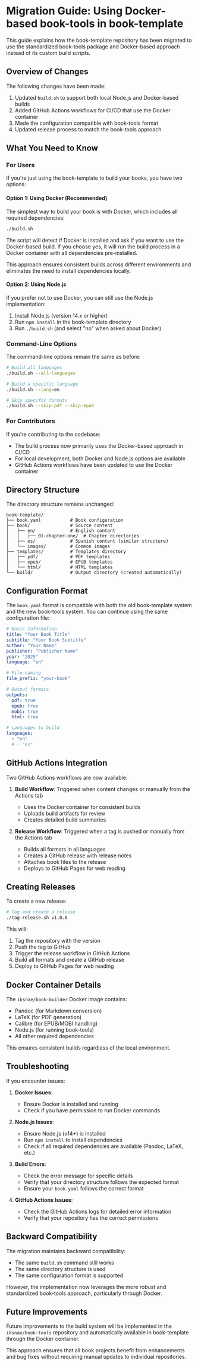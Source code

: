 # Migration Guide: Using Docker-based book-tools in book-template

This guide explains how the book-template repository has been migrated to use the standardized book-tools package and Docker-based approach instead of its custom build scripts.

## Overview of Changes

The following changes have been made:

1. Updated `build.sh` to support both local Node.js and Docker-based builds
2. Added GitHub Actions workflows for CI/CD that use the Docker container
3. Made the configuration compatible with book-tools format
4. Updated release process to match the book-tools approach

## What You Need to Know

### For Users

If you're just using the book-template to build your books, you have two options:

#### Option 1: Using Docker (Recommended)

The simplest way to build your book is with Docker, which includes all required dependencies:

```bash
./build.sh
```

The script will detect if Docker is installed and ask if you want to use the Docker-based build. If you choose yes, it will run the build process in a Docker container with all dependencies pre-installed.

This approach ensures consistent builds across different environments and eliminates the need to install dependencies locally.

#### Option 2: Using Node.js

If you prefer not to use Docker, you can still use the Node.js implementation:

1. Install Node.js (version 14.x or higher)
2. Run `npm install` in the book-template directory
3. Run `./build.sh` (and select "no" when asked about Docker)

### Command-Line Options

The command-line options remain the same as before:

```bash
# Build all languages
./build.sh --all-languages

# Build a specific language
./build.sh --lang=en

# Skip specific formats
./build.sh --skip-pdf --skip-epub
```

### For Contributors

If you're contributing to the codebase:

- The build process now primarily uses the Docker-based approach in CI/CD
- For local development, both Docker and Node.js options are available
- GitHub Actions workflows have been updated to use the Docker container

## Directory Structure

The directory structure remains unchanged:

```
book-template/
├── book.yaml           # Book configuration
├── book/               # Source content
│   ├── en/             # English content
│   │   ├── 01-chapter-one/  # Chapter directories
│   ├── es/             # Spanish content (similar structure)
│   └── images/         # Common images
├── templates/          # Templates directory
│   ├── pdf/            # PDF templates
│   ├── epub/           # EPUB templates
│   └── html/           # HTML templates
└── build/              # Output directory (created automatically)
```

## Configuration Format

The `book.yaml` format is compatible with both the old book-template system and the new book-tools system. You can continue using the same configuration file:

```yaml
# Basic Information
title: "Your Book Title"
subtitle: "Your Book Subtitle"
author: "Your Name"
publisher: "Publisher Name"
year: "2025"
language: "en"

# File naming
file_prefix: "your-book"

# Output formats
outputs:
  pdf: true
  epub: true
  mobi: true
  html: true

# Languages to build
languages:
  - "en"
  # - "es"
```

## GitHub Actions Integration

Two GitHub Actions workflows are now available:

1. **Build Workflow**: Triggered when content changes or manually from the Actions tab
   - Uses the Docker container for consistent builds
   - Uploads build artifacts for review
   - Creates detailed build summaries

2. **Release Workflow**: Triggered when a tag is pushed or manually from the Actions tab
   - Builds all formats in all languages
   - Creates a GitHub release with release notes
   - Attaches book files to the release
   - Deploys to GitHub Pages for web reading

## Creating Releases

To create a new release:

```bash
# Tag and create a release
./tag-release.sh v1.0.0
```

This will:
1. Tag the repository with the version
2. Push the tag to GitHub
3. Trigger the release workflow in GitHub Actions
4. Build all formats and create a GitHub release
5. Deploy to GitHub Pages for web reading

## Docker Container Details

The `iksnae/book-builder` Docker image contains:

- Pandoc (for Markdown conversion)
- LaTeX (for PDF generation)
- Calibre (for EPUB/MOBI handling)
- Node.js (for running book-tools)
- All other required dependencies

This ensures consistent builds regardless of the local environment.

## Troubleshooting

If you encounter issues:

1. **Docker Issues**: 
   - Ensure Docker is installed and running
   - Check if you have permission to run Docker commands

2. **Node.js Issues**:
   - Ensure Node.js (v14+) is installed
   - Run `npm install` to install dependencies
   - Check if all required dependencies are available (Pandoc, LaTeX, etc.)

3. **Build Errors**:
   - Check the error message for specific details
   - Verify that your directory structure follows the expected format
   - Ensure your `book.yaml` follows the correct format

4. **GitHub Actions Issues**:
   - Check the GitHub Actions logs for detailed error information
   - Verify that your repository has the correct permissions

## Backward Compatibility

The migration maintains backward compatibility:

- The same `build.sh` command still works
- The same directory structure is used
- The same configuration format is supported

However, the implementation now leverages the more robust and standardized book-tools approach, particularly through Docker.

## Future Improvements

Future improvements to the build system will be implemented in the `iksnae/book-tools` repository and automatically available in book-template through the Docker container.

This approach ensures that all book projects benefit from enhancements and bug fixes without requiring manual updates to individual repositories.
